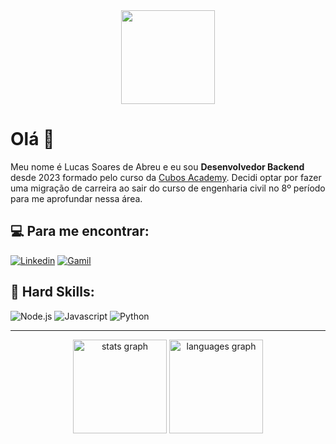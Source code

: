 <div align="center">
  <img height="150" src="https://camo.githubusercontent.com/62da68eb62b1e5f175f7d1f0191dd89a653d7908feb22d37d4a0ab07365d6791/68747470733a2f2f6d656469612e67697068792e636f6d2f6d656469612f4d3967624264396e6244724f5475314d71782f67697068792e676966"  />
</div>

###

# Olá 👋

Meu nome é Lucas Soares de Abreu e eu sou **Desenvolvedor Backend** desde 2023 formado pelo curso da [Cubos Academy](https://cubos.academy/). Decidi optar por fazer uma migração de carreira ao sair do curso de engenharia civil no 8º período para me aprofundar nessa área.

## 💻 Para me encontrar:

[![Linkedin](https://img.shields.io/badge/LinkedIn-0077B5?style=for-the-badge&logo=linkedin&logoColor=white)](https://www.linkedin.com/in/lucas-soares-in/) <a href="mailto:lsdeabreu@gmail.com">![Gamil](https://img.shields.io/badge/Gmail-D14836?style=for-the-badge&logo=gmail&logoColor=white)</a>


## 🚀 Hard Skills:
![Node.js](https://img.shields.io/badge/Node%20js-339933?style=for-the-badge&logo=nodedotjs&logoColor=white) ![Javascript](https://img.shields.io/badge/JavaScript-323330?style=for-the-badge&logo=javascript&logoColor=F7DF1E) ![Python](https://img.shields.io/badge/Python-FFD43B?style=for-the-badge&logo=python&logoColor=blue)





---------------------------------------------------------------------------------------------------

<div align="center">
  <img src="https://github-readme-stats.vercel.app/api?username=xLucasSA&hide_title=false&hide_rank=false&show_icons=true&include_all_commits=true&count_private=true&disable_animations=false&theme=dracula&locale=en&hide_border=false&order=1" height="150" alt="stats graph"  />
  <img src="https://github-readme-stats.vercel.app/api/top-langs?username=xLucasSA&locale=en&hide_title=false&layout=compact&card_width=320&langs_count=5&theme=dracula&hide_border=false&order=2" height="150" alt="languages graph"  />
</div>

###
